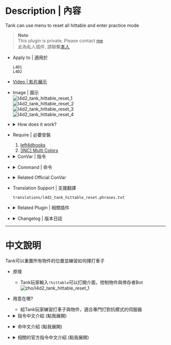 # Description | 內容
Tank can use menu to reset all hittable and enter practice mode

> __Note__ <br/>
This plugin is private, Please contact [me](/#私人插件列表-private-plugins-list)<br/>
此為私人插件, 請聯繫[本人](/#私人插件列表-private-plugins-list)

* Apply to | 適用於
	```
	L4D1
	L4D2
	```

* [Video | 影片展示](https://youtu.be/fZM2ixRRovs)

* Image | 圖示
	<br/>![l4d2_tank_hittable_reset_1](image/l4d2_tank_hittable_reset_1.jpg)
	<br/>![l4d2_tank_hittable_reset_2](image/l4d2_tank_hittable_reset_2.gif)
	<br/>![l4d2_tank_hittable_reset_3](image/l4d2_tank_hittable_reset_3.gif)
	<br/>![l4d2_tank_hittable_reset_4](image/l4d2_tank_hittable_reset_4.gif)

* <details><summary>How does it work?</summary>

	* Tank player types ```!hittable``` -> Open menu -> Reset hittable or control bots -> Have Fun
	* For people who want to practice tank hittable in versus mode
</details>

* Require | 必要安裝
	1. [left4dhooks](https://forums.alliedmods.net/showthread.php?t=321696)
	2. [[INC] Multi Colors](https://github.com/fbef0102/L4D1_2-Plugins/releases/tag/Multi-Colors)

* <details><summary>ConVar | 指令</summary>

	* cfg/sourcemod/l4d2_tank_hittable_reset.cfg
		```php
		// 0=Plugin off, 1=Plugin on.
		l4d2_tank_hittable_reset_enable "1"

		// If 1, Automatically show menu to the tank player when spawn
		l4d2_tank_hittable_reset_display_on_spawn "1"
		```
</details>

* <details><summary>Command | 命令</summary>

	* **Open Tank Practice Menu**
		```php
		sm_hittable
		sm_tk
		```
</details>

* <details><summary>Related Official ConVar</summary>

	* Tank Never Lost Range
		```php
		sm_cvar z_frustration_spawn_delay 99999999
		sm_cvar z_frustration_los_delay 99999999
		```

	* Forces survivor bots to stand still
		```php
		sm_cvar sb_stop 1
		```

	* Survivor Bot, SI Bot, CI won't attack
		```php
		sm_cvar nb_blind 1
		```
</details>

* Translation Support | 支援翻譯
	```
	translations/l4d2_tank_hittable_reset.phrases.txt
	```

* <details><summary>Related Plugin | 相關插件</summary>

	1. [l4d2_tank_props_glow](https://github.com/fbef0102/L4D1_2-Plugins/tree/master/l4d2_tank_props_glow): When a Tank punches a Hittable it adds a Glow to the hittable which all infected players can see. + Stop tank props from fading whilst the tank is alive
		* Tank打到的物件都會產生光圈，只有特感能看見 + Tank死亡之後車子自動消失
</details>

* <details><summary>Changelog | 版本日誌</summary>

	* v1.2 (2024-2-12)
		* Fixed Error

	* v1.1 (2024-6-4)
		* Upate Translation
		* Only intected team can use menu

	* v1.0 (2024-6-1)
		* Initial Release
</details>

- - - -
# 中文說明
Tank可以重置所有物件的位置並練習如何揮打車子

* 原理
	* Tank玩家輸入```!hittable```可以打開介面，控制物件與倖存者Bot
	<br/>![zho/l4d2_tank_hittable_reset_1](image/zho/l4d2_tank_hittable_reset_1.jpg)
	
* 用意在哪?
	* 給Tank玩家練習打車子與物件，適合專門打對抗模式的伺服器

* <details><summary>指令中文介紹 (點我展開)</summary>

	* cfg/sourcemod/l4d2_tank_hittable_reset.cfg
		```php
		// 0=關閉插件, 1=啟動插件
		l4d2_tank_hittable_reset_enable "1"

		// 為1時，自動顯示選單介面給Tank玩家
		l4d2_tank_hittable_reset_display_on_spawn "1"
		```
</details>

* <details><summary>命中文介紹 (點我展開)</summary>

	* **打開Tank練習選單介面**
		```php
		sm_hittable
		sm_tk
		```
</details>

* <details><summary>相關的官方指令中文介紹 (點我展開)</summary>

	* Tank永遠不會失去控制權
		```php
		sm_cvar z_frustration_spawn_delay 99999999
		sm_cvar z_frustration_los_delay 99999999
		```

	* 強制倖存者Bot站住不動
		```php
		sm_cvar sb_stop 1
		```

	* 停止所有倖存者Bot、特感Bot、普通感染者進攻
		```php
		sm_cvar nb_blind 1
		```
</details>